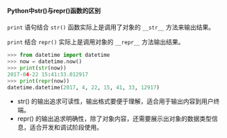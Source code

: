 #### Python中str()与repr()函数的区别

`print` 语句结合 `str()` 函数实际上是调用了对象的 `__str__` 方法来输出结果。

 `print` 结合 `repr()` 实际上是调用对象的 `__repr__` 方法输出结果。

```python
>>> from datetime import datetime
>>> now = datetime.now()
>>> print(str(now))
2017-04-22 15:41:33.012917
>>> print(repr(now))
datetime.datetime(2017, 4, 22, 15, 41, 33, 12917)
```

* str() 的输出追求可读性，输出格式要便于理解，适合用于输出内容到用户终端。
* repr() 的输出追求明确性，除了对象内容，还需要展示出对象的数据类型信息，适合开发和调试阶段使用。



